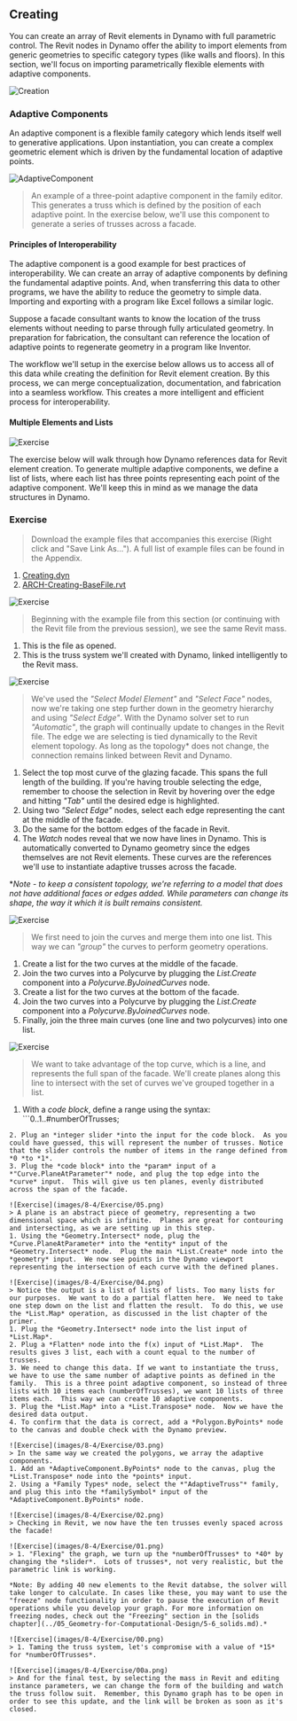 ## Creating
You can create an array of Revit elements in Dynamo with full parametric control.  The Revit nodes in Dynamo offer the ability to import elements from generic geometries to specific category types (like walls and floors).  In this section, we'll focus on importing parametrically flexible elements with adaptive components.

![Creation](images/8-4/creation.png)
### Adaptive Components
An adaptive component is a flexible family category which lends itself well to generative applications. Upon instantiation, you can create a complex geometric element which is driven by the fundamental location of adaptive points.

![AdaptiveComponent](images/8-4/ac.png)
> An example of a three-point adaptive component in the family editor. This generates a truss which is defined by the position of each adaptive point.  In the exercise below, we'll use this component to generate a series of trusses across a facade.

#### Principles of Interoperability
The adaptive component is a good example for best practices of interoperability.  We can create an array of adaptive components by defining the fundamental adaptive points.  And, when transferring this data to other programs, we have the ability to reduce the geometry to simple data.  Importing and exporting with a program like Excel follows a similar logic.

Suppose a facade consultant wants to know the location of the truss elements without needing to parse through fully articulated geometry.  In preparation for fabrication, the consultant can reference the location of adaptive points to regenerate geometry in a program like Inventor.

The workflow we'll setup in the exercise below allows us to access all of this data while creating the definition for Revit element creation.  By this process, we can merge conceptualization, documentation, and fabrication into a seamless workflow.  This creates a more intelligent and efficient process for interoperability.

#### Multiple Elements and Lists

![Exercise](images/8-4/Exercise/03.png)

The exercise below will walk through how Dynamo references data for Revit element creation.  To generate multiple adaptive components, we define a list of lists, where each list has three points representing each point of the adaptive component.  We'll keep this in mind as we manage the data structures in Dynamo.

### Exercise
> Download the example files that accompanies this exercise (Right click and "Save Link As..."). A full list of example files can be found in the Appendix.
1. [Creating.dyn](datasets/8-4/Creating.dyn)
2. [ARCH-Creating-BaseFile.rvt](datasets/8-4/ARCH-Creating-BaseFile.rvt)

![Exercise](images/8-4/Exercise/10.png)
> Beginning with the example file from this section (or continuing with the Revit file from the previous session), we see the same Revit mass.
1. This is the file as opened.
2. This is the truss system we'll created with Dynamo, linked intelligently to the Revit mass.

![Exercise](images/8-4/Exercise/08.png)
> We've used the *"Select Model Element"* and *"Select Face"* nodes, now we're taking one step further down in the geometry hierarchy and using *"Select Edge"*.  With the Dynamo solver set to run *"Automatic"*, the graph will continually update to changes in the Revit file. The edge we are selecting is tied dynamically to the Revit element topology.  As long as the topology* does not change, the connection remains linked between Revit and Dynamo.
1. Select the top most curve of the glazing facade.  This spans the full length of the building.  If you're having trouble selecting the edge, remember to choose the selection in Revit by hovering over the edge and hitting *"Tab"* until the desired edge is highlighted.
2. Using two *"Select Edge"* nodes, select each edge representing the cant at the middle of the facade.
3. Do the same for the bottom edges of the facade in Revit.
4. The *Watch* nodes reveal that we now have lines in Dynamo.  This is automatically converted to Dynamo geometry since the edges themselves are not Revit elements.  These curves are the references we'll use to instantiate adaptive trusses across the facade.

**Note - to keep a consistent topology, we're referring to a model that does not have additional faces or edges added.  While parameters can change its shape, the way it which it is built remains consistent.*

![Exercise](images/8-4/Exercise/07.png)
> We first need to join the curves and merge them into one list.  This way we can *"group"* the curves to perform geometry operations.
1. Create a list for the two curves at the middle of the facade.
2. Join the two curves into a Polycurve by plugging the *List.Create* component into a *Polycurve.ByJoinedCurves* node.
3. Create a list for the two curves at the bottom of the facade.
4. Join the two curves into a Polycurve by plugging the *List.Create* component into a *Polycurve.ByJoinedCurves* node.
5. Finally, join the three main curves (one line and two polycurves) into one list.

![Exercise](images/8-4/Exercise/06.png)
> We want to take advantage of the top curve, which is a line, and represents the full span of the facade.  We'll create planes along this line to intersect with the set of curves we've grouped together in a list.
1. With a *code block*, define a range using the syntax: ```0..1..#numberOfTrusses;
```
2. Plug an *integer slider *into the input for the code block.  As you could have guessed, this will represent the number of trusses. Notice that the slider controls the number of items in the range defined from *0 *to *1*.
3. Plug the *code block* into the *param* input of a *"Curve.PlaneAtParameter"* node, and plug the top edge into the *curve* input.  This will give us ten planes, evenly distributed across the span of the facade.

![Exercise](images/8-4/Exercise/05.png)
> A plane is an abstract piece of geometry, representing a two dimensional space which is infinite.  Planes are great for contouring and intersecting, as we are setting up in this step.
1. Using the *Geometry.Intersect* node, plug the *Curve.PlaneAtParameter* into the *entity* input of the *Geometry.Intersect* node.  Plug the main *List.Create* node into the *geometry* input.  We now see points in the Dynamo viewport representing the intersection of each curve with the defined planes.

![Exercise](images/8-4/Exercise/04.png)
> Notice the output is a list of lists of lists. Too many lists for our purposes.  We want to do a partial flatten here.  We need to take one step down on the list and flatten the result.  To do this, we use the *List.Map* operation, as discussed in the list chapter of the primer.
1. Plug the *Geometry.Intersect* node into the list input of *List.Map*.
2. Plug a *Flatten* node into the f(x) input of *List.Map*.  The results gives 3 list, each with a count equal to the number of trusses.
3. We need to change this data. If we want to instantiate the truss, we have to use the same number of adaptive points as defined in the family.  This is a three point adaptive component, so instead of three lists with 10 items each (numberOfTrusses), we want 10 lists of three items each.  This way we can create 10 adaptive components.
3. Plug the *List.Map* into a *List.Transpose* node.  Now we have the desired data output.
4. To confirm that the data is correct, add a *Polygon.ByPoints* node to the canvas and double check with the Dynamo preview.

![Exercise](images/8-4/Exercise/03.png)
> In the same way we created the polygons, we array the adaptive components.
1. Add an *AdaptiveComponent.ByPoints* node to the canvas, plug the *List.Transpose* node into the *points* input.
2. Using a *Family Types* node, select the *"AdaptiveTruss"* family, and plug this into the *familySymbol* input of the *AdaptiveComponent.ByPoints* node.

![Exercise](images/8-4/Exercise/02.png)
> Checking in Revit, we now have the ten trusses evenly spaced across the facade!

![Exercise](images/8-4/Exercise/01.png)
> 1. "Flexing" the graph, we turn up the *numberOfTrusses* to *40* by changing the *slider*.  Lots of trusses*, not very realistic, but the parametric link is working.

*Note: By adding 40 new elements to the Revit databse, the solver will take longer to calculate. In cases like these, you may want to use the "freeze" node functionality in order to pause the execution of Revit operations while you develop your graph. For more information on freezing nodes, check out the "Freezing" section in the [solids chapter](../05_Geometry-for-Computational-Design/5-6_solids.md).*

![Exercise](images/8-4/Exercise/00.png)
> 1. Taming the truss system, let's compromise with a value of *15* for *numberOfTrusses*.

![Exercise](images/8-4/Exercise/00a.png)
> And for the final test, by selecting the mass in Revit and editing instance parameters, we can change the form of the building and watch the truss follow suit.  Remember, this Dynamo graph has to be open in order to see this update, and the link will be broken as soon as it's closed.

